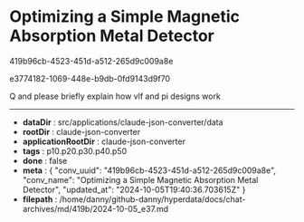 # Optimizing a Simple Magnetic Absorption Metal Detector

419b96cb-4523-451d-a512-265d9c009a8e

e3774182-1069-448e-b9db-0fd9143d9f70

Q and please briefly explain how vlf and pi designs work

---

* **dataDir** : src/applications/claude-json-converter/data
* **rootDir** : claude-json-converter
* **applicationRootDir** : claude-json-converter
* **tags** : p10.p20.p30.p40.p50
* **done** : false
* **meta** : {
  "conv_uuid": "419b96cb-4523-451d-a512-265d9c009a8e",
  "conv_name": "Optimizing a Simple Magnetic Absorption Metal Detector",
  "updated_at": "2024-10-05T19:40:36.703615Z"
}
* **filepath** : /home/danny/github-danny/hyperdata/docs/chat-archives/md/419b/2024-10-05_e37.md